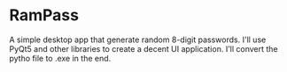 # RamPass

A simple desktop app that generate random 8-digit passwords. I'll use PyQt5 and other libraries to create a decent UI application. I'll convert the pytho file to .exe in the end.
